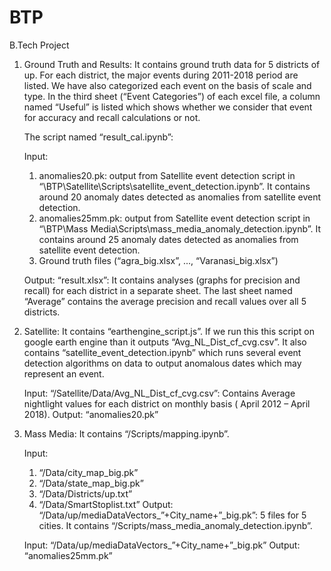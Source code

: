 # BTP
B.Tech Project

1. Ground Truth and Results:
    It contains ground truth data for 5 districts of up. For each district, the major events during 2011-2018 period are listed. We have     also categorized each event on the basis of scale and type. In the third sheet (“Event Categories”) of each excel file, a column         named “Useful” is listed which shows whether we consider that event for accuracy and recall calculations or not.

    The script named “result_cal.ipynb”:
    
    Input: 
    1.  anomalies20.pk: output from Satellite event detection script in “\BTP\Satellite\Scripts\satellite_event_detection.ipynb”. It             contains around 20 anomaly dates detected as anomalies from satellite event detection.
    2.  anomalies25mm.pk: output from Satellite event detection script in “\BTP\Mass Media\Scripts\mass_media_anomaly_detection.ipynb”.         It contains around 25 anomaly dates detected as anomalies from satellite event detection.
    3.  Ground truth files (“agra_big.xlsx”, ..., “Varanasi_big.xlsx”)

    Output: 
    “result.xlsx”: It contains analyses (graphs for precision and recall) for each district in a separate sheet. The last sheet named       “Average” contains the average precision and recall values over all 5 districts.

2. Satellite:
    It contains “earthengine_script.js”. If we run this this script on google earth engine than it outputs “Avg_NL_Dist_cf_cvg.csv”.
    It also contains “satellite_event_detection.ipynb” which runs several event detection algorithms on data to output anomalous dates       which may represent an event.
    
    Input: 
        “/Satellite/Data/Avg_NL_Dist_cf_cvg.csv”: Contains Average nightlight values for each district on monthly basis ( April 2012 –            April 2018).
    Output: 
        “anomalies20.pk”

3. Mass Media:
    It contains “/Scripts/mapping.ipynb”.
    
    Input: 
    1. “/Data/city_map_big.pk”
    2. “/Data/state_map_big.pk”
    3. “/Data/Districts/up.txt”
    4. “/Data/SmartStoplist.txt” 
    Output:
    “/Data/up/mediaDataVectors_”+City_name+”_big.pk”: 5 files for 5 cities. 
    It contains “/Scripts/mass_media_anomaly_detection.ipynb”.
    
    Input: 
    “/Data/up/mediaDataVectors_”+City_name+”_big.pk”
    Output: 
    “anomalies25mm.pk”

